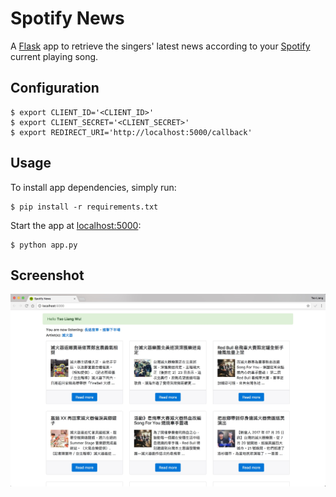 # Spotify News

A [Flask](http://flask.pocoo.org/) app to retrieve the singers' latest news according to your [Spotify](https://www.spotify.com/) current playing song.

## Configuration

```
$ export CLIENT_ID='<CLIENT_ID>'
$ export CLIENT_SECRET='<CLIENT_SECRET>'
$ export REDIRECT_URI='http://localhost:5000/callback'
```

## Usage

To install app dependencies, simply run:

```
$ pip install -r requirements.txt
```

Start the app at [localhost:5000](http://localhost:5000):

```
$ python app.py
```

##  Screenshot

![screen shot](/images/screenshot.jpg)
